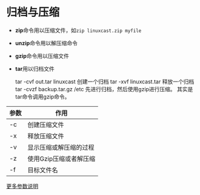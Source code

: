 # 归档与压缩

* **zip**命令用以压缩文件，如```zip linuxcast.zip myfile``` 
* **unzip**命令用以解压缩命令 
* **gzip**命令用以压缩文件 
* **tar**用以归档文件


    tar -cvf out.tar linuxcast  创建一个归档
    tar -xvf linuxcast.tar  释放一个归档
	tar -cvzf backup.tar.gz /etc 先进行归档，然后使用gzip进行压缩。
	                                其实是tar命令调用gzip命令。

| 参数 | 作用 |
| -- | -- |
| -c | 创建压缩文件 |
| -x | 释放压缩文件 |
| -v | 显示压缩或解压缩的过程 |
| -z | 使用Gzip压缩或者解压缩 |
| -f | 目标文件名 |
	    
[更多参数说明](http://www.linuxprobe.com/chapter02/#29)